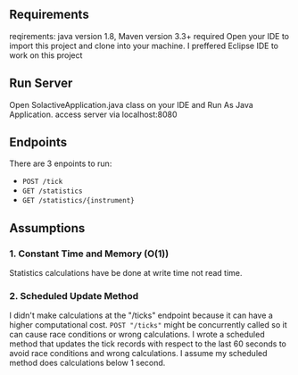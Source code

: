 
## Requirements

reqirements: java version 1.8, Maven version 3.3+ required
Open your IDE to import this project and clone into your machine. I preffered Eclipse IDE to work on this project

## Run Server

Open SolactiveApplication.java class on your IDE and Run As Java Application.
access server via localhost:8080 

## Endpoints

There are 3 enpoints to run:

- `POST /tick`
- `GET /statistics`
- `GET /statistics/{instrument}`

## Assumptions

### 1. Constant Time and Memory (O(1))

Statistics calculations have be done at write time not read time.

### 2. Scheduled Update Method

I didn't make calculations at the "/ticks" endpoint because it can have a higher computational cost. `POST "/ticks"` might be concurrently called so it can cause race conditions or wrong calculations. I wrote a scheduled method that updates the tick records with respect to the last 60 seconds to avoid race conditions and wrong calculations. I assume my scheduled method does calculations below 1 second.

